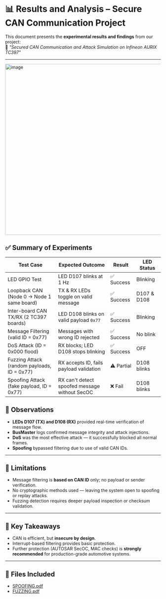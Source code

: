 # 📊 Results and Analysis – Secure CAN Communication Project

This document presents the **experimental results and findings** from our project:  
🔐 _"Secured CAN Communication and Attack Simulation on Infineon AURIX TC397"_

---
<img width="557" height="554" alt="image" src="https://github.com/user-attachments/assets/10c621ba-ec0d-42f3-bbc0-598b61c3dd2d" />


## ✅ Summary of Experiments

| Test Case                                   | Expected Outcome                                 | Result        | LED Status  |
|--------------------------------------------|--------------------------------------------------|---------------|-------------|
| LED GPIO Test                               | LED D107 blinks at 1 Hz                          | ✅ Success     | Blinking    |
| Loopback CAN (Node 0 → Node 1 same board)   | TX & RX LEDs toggle on valid message             | ✅ Success     | D107 & D108 |
| Inter-board CAN TX/RX (2 TC397 boards)      | LED D108 blinks on valid payload `0x77`          | ✅ Success     | Blinking    |
| Message Filtering (valid ID = 0x77)         | Messages with wrong ID rejected                  | ✅ Success     | No blink    |
| DoS Attack (ID = 0x000 flood)               | RX blocks; LED D108 stops blinking               | ✅ Success     | OFF         |
| Fuzzing Attack (random payloads, ID = 0x77) | RX accepts ID, fails payload validation          | ⚠️ Partial    | D108 blinks |
| Spoofing Attack (fake payload, ID = 0x77)   | RX can't detect spoofed message without SecOC    | ❌ Fail        | D108 blinks |




## 🧪 Observations

- **LEDs D107 (TX) and D108 (RX)** provided real-time verification of message flow.
- **BusMaster** logs confirmed message integrity and attack injections.
- **DoS** was the most effective attack — it successfully blocked all normal frames.
- **Spoofing** bypassed filtering due to use of valid CAN IDs.

---

## 🔬 Limitations

- Message filtering is **based on CAN ID** only; no payload or sender verification.
- No cryptographic methods used — leaving the system open to spoofing or replay attacks.
- Fuzzing detection requires deeper payload inspection or checksum validation.

---

## 🧠 Key Takeaways

- CAN is efficient, but **insecure by design**.
- Interrupt-based filtering provides basic protection.
- Further protection (AUTOSAR SecOC, MAC checks) is **strongly recommended** for production-grade automotive systems.

---

## 📎 Files Included 

- [SPOOFING.pdf](https://github.com/user-attachments/files/21294053/SPOOFING.pdf) 
- [FUZZING.pdf](https://github.com/user-attachments/files/21294051/FUZZING.pdf)
